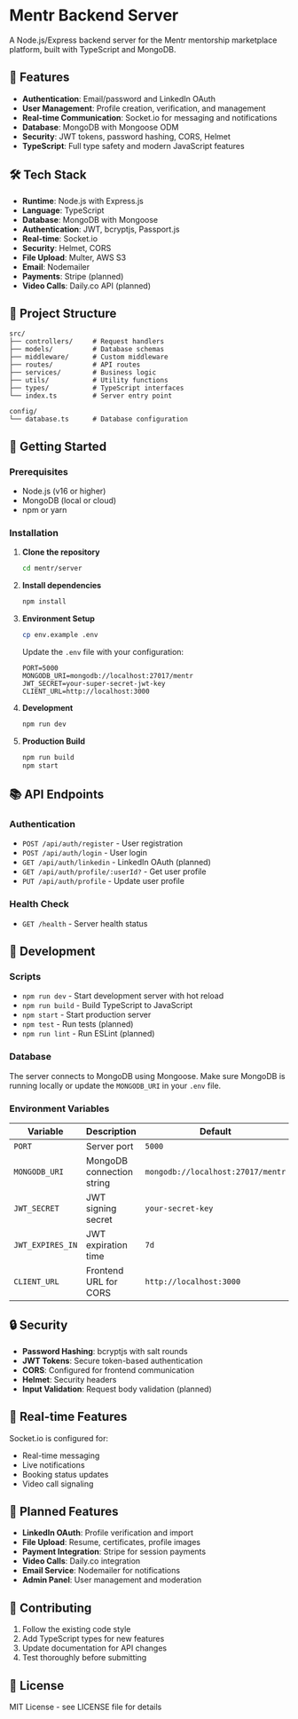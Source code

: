 # Mentr Backend Server

A Node.js/Express backend server for the Mentr mentorship marketplace platform, built with TypeScript and MongoDB.

## 🚀 Features

- **Authentication**: Email/password and LinkedIn OAuth
- **User Management**: Profile creation, verification, and management
- **Real-time Communication**: Socket.io for messaging and notifications
- **Database**: MongoDB with Mongoose ODM
- **Security**: JWT tokens, password hashing, CORS, Helmet
- **TypeScript**: Full type safety and modern JavaScript features

## 🛠 Tech Stack

- **Runtime**: Node.js with Express.js
- **Language**: TypeScript
- **Database**: MongoDB with Mongoose
- **Authentication**: JWT, bcryptjs, Passport.js
- **Real-time**: Socket.io
- **Security**: Helmet, CORS
- **File Upload**: Multer, AWS S3
- **Email**: Nodemailer
- **Payments**: Stripe (planned)
- **Video Calls**: Daily.co API (planned)

## 📁 Project Structure

```
src/
├── controllers/     # Request handlers
├── models/          # Database schemas
├── middleware/      # Custom middleware
├── routes/          # API routes
├── services/        # Business logic
├── utils/           # Utility functions
├── types/           # TypeScript interfaces
└── index.ts         # Server entry point

config/
└── database.ts      # Database configuration
```

## 🚀 Getting Started

### Prerequisites

- Node.js (v16 or higher)
- MongoDB (local or cloud)
- npm or yarn

### Installation

1. **Clone the repository**
   ```bash
   cd mentr/server
   ```

2. **Install dependencies**
   ```bash
   npm install
   ```

3. **Environment Setup**
   ```bash
   cp env.example .env
   ```
   
   Update the `.env` file with your configuration:
   ```env
   PORT=5000
   MONGODB_URI=mongodb://localhost:27017/mentr
   JWT_SECRET=your-super-secret-jwt-key
   CLIENT_URL=http://localhost:3000
   ```

4. **Development**
   ```bash
   npm run dev
   ```

5. **Production Build**
   ```bash
   npm run build
   npm start
   ```

## 📚 API Endpoints

### Authentication
- `POST /api/auth/register` - User registration
- `POST /api/auth/login` - User login
- `GET /api/auth/linkedin` - LinkedIn OAuth (planned)
- `GET /api/auth/profile/:userId?` - Get user profile
- `PUT /api/auth/profile` - Update user profile

### Health Check
- `GET /health` - Server health status

## 🔧 Development

### Scripts

- `npm run dev` - Start development server with hot reload
- `npm run build` - Build TypeScript to JavaScript
- `npm start` - Start production server
- `npm test` - Run tests (planned)
- `npm run lint` - Run ESLint (planned)

### Database

The server connects to MongoDB using Mongoose. Make sure MongoDB is running locally or update the `MONGODB_URI` in your `.env` file.

### Environment Variables

| Variable | Description | Default |
|----------|-------------|---------|
| `PORT` | Server port | `5000` |
| `MONGODB_URI` | MongoDB connection string | `mongodb://localhost:27017/mentr` |
| `JWT_SECRET` | JWT signing secret | `your-secret-key` |
| `JWT_EXPIRES_IN` | JWT expiration time | `7d` |
| `CLIENT_URL` | Frontend URL for CORS | `http://localhost:3000` |

## 🔒 Security

- **Password Hashing**: bcryptjs with salt rounds
- **JWT Tokens**: Secure token-based authentication
- **CORS**: Configured for frontend communication
- **Helmet**: Security headers
- **Input Validation**: Request body validation (planned)

## 📡 Real-time Features

Socket.io is configured for:
- Real-time messaging
- Live notifications
- Booking status updates
- Video call signaling

## 🚧 Planned Features

- **LinkedIn OAuth**: Profile verification and import
- **File Upload**: Resume, certificates, profile images
- **Payment Integration**: Stripe for session payments
- **Video Calls**: Daily.co integration
- **Email Service**: Nodemailer for notifications
- **Admin Panel**: User management and moderation

## 🤝 Contributing

1. Follow the existing code style
2. Add TypeScript types for new features
3. Update documentation for API changes
4. Test thoroughly before submitting

## 📄 License

MIT License - see LICENSE file for details
